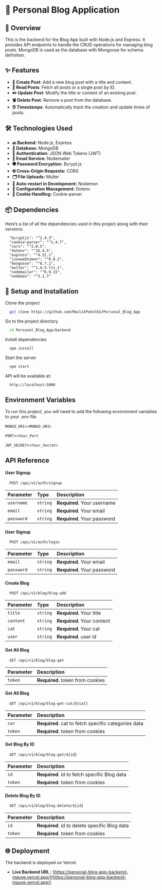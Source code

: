 
# 📰 Personal Blog Application

## 🌟 Overview

This is the backend for the Blog App built with Node.js and Express. It provides API endpoints to handle the CRUD operations for managing blog posts. MongoDB is used as the database with Mongoose for schema definition.






## ✨ Features

- **📝 Create Post**: Add a new blog post with a title and content.
- **📖 Read Posts**: Fetch all posts or a single post by ID.
- **✏️ Update Post**: Modify the title or content of an existing post.
- **🗑️ Delete Post**: Remove a post from the database.
- **⏰ Timestamps**: Automatically track the creation and update times of posts.



## 🛠️ Technologies Used

- **🔙 Backend:** Node.js, Express
- **💾 Database:** MongoDB
- **🔑 Authentication:** JSON Web Tokens (JWT)
- **📧 Email Service:** Nodemailer
- **🛡️ Password Encryption:** Bcrypt.js
- **🌐 Cross-Origin Requests:** CORS
- **🗂️ File Uploads:** Multer
- **🔄 Auto-restart in Development:** Nodemon
- **🔧 Configuration Management:** Dotenv
- **🍪 Cookie Handling:** Cookie-parser

## 📦 Dependencies

Here’s a list of all the dependencies used in this project along with their versions:

```bash{
  "bcryptjs": "^2.4.3",
  "cookie-parser": "^1.4.7",
  "cors": "^2.8.5",
  "dotenv": "^16.4.5",
  "express": "^4.21.1",
  "jsonwebtoken": "^9.0.2",
  "mongoose": "^8.7.1",
  "multer": "^1.4.5-lts.1",
  "nodemailer": "^6.9.15",
  "nodemon": "^3.1.7"
  ```


## 🚀 Setup and Installation

Clone the project

```bash
  git clone https://github.com/MaulikPatel63/Personal_Blog_App
```

Go to the project directory

```bash
  cd Personal_Blog_App/backend
```

Install dependencies

```bash
  npm install
```

Start the server

```bash
  npm start
```

API will be available at:

```bash
  http://localhost:5000
```


## Environment Variables

To run this project, you will need to add the following environment variables to your .env file

`MONGO_URI`=`<MONGO_URI>`

`PORT`=`<Your_Port`

`JWT_SECRET`=`<Your_Secret>`


## API Reference

#### User Signup

```http
  POST /api/v1/auth/signup
```

| Parameter | Type     | Description                |
| :-------- | :------- | :------------------------- |
| `username` | `string` | **Required**. Your username |
| `email` | `string` | **Required**. Your email |
| `password` | `string` | **Required**. Your password |

#### User Signup

```http
  POST /api/v1/auth/login
```

| Parameter | Type     | Description                |
| :-------- | :------- | :------------------------- |
| `email` | `string` | **Required**. Your email |
| `password` | `string` | **Required**. Your password |

#### Create Blog

```http
  POST /api/v1/blog/blog-add
```

| Parameter | Type     | Description                |
| :-------- | :------- | :------------------------- |
| `title` | `string` | **Required**. Your title |
| `content` | `string` | **Required**. Your content |
| `cat` | `string` | **Required**. Your cat |
| `user` | `string` | **Required**. user id |

#### Get All Blog

```http
  GET /api/v1/blog/blog-get
```

| Parameter | Description |
| :-------- |:-------------------------------- |
| `token` | **Required**. token from cookies |

#### Get All Blog

```http
  GET /api/v1/blog/blog-get-cat/${cat}
```

| Parameter | Description |
| :-------- |:-------------------------------- |
| `car` | **Required**. cat to fetch specific categories data |
| `token` | **Required**. token from cookies |

#### Get Blog By ID

```http
  GET /api/v1/blog/blog-get/${id}
```

| Parameter | Description |
| :-------- |:-------------------------------- |
| `id` | **Required**. id to fetch specific Blog data |
| `token` | **Required**. token from cookies |


#### Delete Blog By ID

```http
  GET /api/v1/blog/blog-delete/${id}
```

| Parameter | Description |
| :-------- |:-------------------------------- |
| `id` | **Required**. id to delete specific Blog data |
| `token` | **Required**. token from cookies |


## 🌐 Deployment

The backend is deployed on Vercel.

- **Live Backend URL :** [https://personal-blog-app-backend-mauve.vercel.app/](https://personal-blog-app-backend-mauve.vercel.app/)

